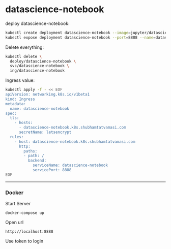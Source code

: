 # datascience-notebook

deploy datascience-notebook:
```bash
kubectl create deployment datascience-notebook --image=jupyter/datascience-notebook
kubectl expose deployment datascience-notebook --port=8888 --name=datascience-notebook
```

Delete everything:
```bash
kubectl delete \
  deploy/datascience-notebook \
  svc/datascience-notebook \
  ing/datascience-notebook
```

Ingress value:
```bash
kubectl apply -f - << EOF
apiVersion: networking.k8s.io/v1beta1
kind: Ingress
metadata:
  name: datascience-notebook
spec:
  tls:
    - hosts:
      - datascience-notebook.k8s.shubhamtatvamasi.com
      secretName: letsencrypt
  rules:
    - host: datascience-notebook.k8s.shubhamtatvamasi.com
      http:
        paths:
        - path: /
          backend:
            serviceName: datascience-notebook
            servicePort: 8888
EOF
```


---

### Docker

Start Server
```
docker-compose up
```

Open url
```
http://localhost:8888
```

Use token to login
